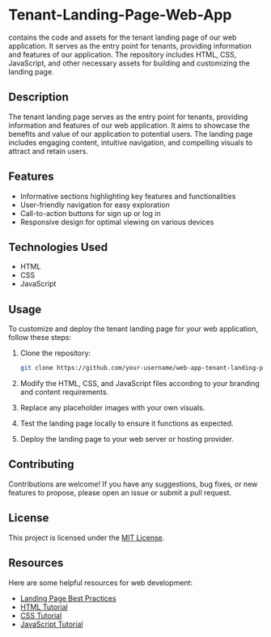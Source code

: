 # Tenant-Landing-Page-Web-App 
contains the code and assets for the tenant landing page of our web application. It serves as the entry point for tenants, providing information and features of our application. The repository includes HTML, CSS, JavaScript, and other necessary assets for building and customizing the landing page.

## Description

The tenant landing page serves as the entry point for tenants, providing information and features of our web application. It aims to showcase the benefits and value of our application to potential users. The landing page includes engaging content, intuitive navigation, and compelling visuals to attract and retain users.

## Features

- Informative sections highlighting key features and functionalities
- User-friendly navigation for easy exploration
- Call-to-action buttons for sign up or log in
- Responsive design for optimal viewing on various devices

## Technologies Used

- HTML
- CSS
- JavaScript

## Usage

To customize and deploy the tenant landing page for your web application, follow these steps:

1. Clone the repository:

   ```bash
   git clone https://github.com/your-username/web-app-tenant-landing-page.git


 2. Modify the HTML, CSS, and JavaScript files according to your branding and content requirements.

 3. Replace any placeholder images with your own visuals.

 4. Test the landing page locally to ensure it functions as expected.

 5. Deploy the landing page to your web server or hosting provider.

## Contributing

Contributions are welcome! If you have any suggestions, bug fixes, or new features to propose, please open an issue or submit a pull request.

## License

This project is licensed under the [MIT License](LICENSE).

## Resources

Here are some helpful resources for web development:

- [Landing Page Best Practices](https://blog.hubspot.com/marketing/landing-page-best-practices)
- [HTML Tutorial](https://www.w3schools.com/html/)
- [CSS Tutorial](https://www.w3schools.com/css/)
- [JavaScript Tutorial](https://www.w3schools.com/js/)
